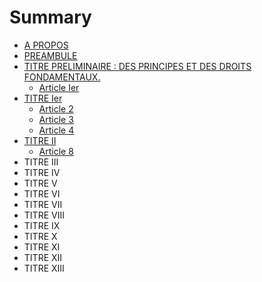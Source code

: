 # Summary

* [A PROPOS](README.md)
* [PREAMBULE](PREAMBULE.md)
* [TITRE PRELIMINAIRE :  DES PRINCIPES ET DES DROITS FONDAMENTAUX.](titre_preliminaire__des_principes_et_des_droits_fondamentaux.md)
   * [Article Ier](article_1.md)
* [TITRE Ier](titre_ier.md)
   * [Article 2](article_2.md)
   * [Article 3](article_3.md)
   * [Article 4](article_4.md)
* [TITRE II](titre_ii.md)
   * [Article 8](article_8.md)
* TITRE III
* TITRE IV
* TITRE V
* TITRE VI
* TITRE VII
* TITRE VIII
* TITRE IX
* TITRE X
* TITRE XI
* TITRE XII
* TITRE XIII


